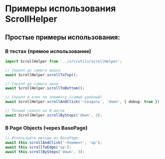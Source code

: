 # Примеры использования ScrollHelper

## Простые примеры использования:

### В тестах (прямое использование)

```typescript
import ScrollHelper from '../src/utils/scrollHelper';

// Скролл до самого верха
await ScrollHelper.scrollToTop();

// Скролл до самого низа
await ScrollHelper.scrollToBottom();

// Скролл и клик по элементу (самый удобный)
await ScrollHelper.scrollAndClick('~Создать', 'down', { debug: true });

// Точный скролл на N шагов
await ScrollHelper.scrollBySteps('down', 2);
```

### В Page Objects (через BasePage)

```typescript
// Используйте методы из BasePage:
await this.scrollAndClick('~Элемент', 'up');
await this.scrollToEdge('up');
await this.scrollBySteps('down', 3);
```
